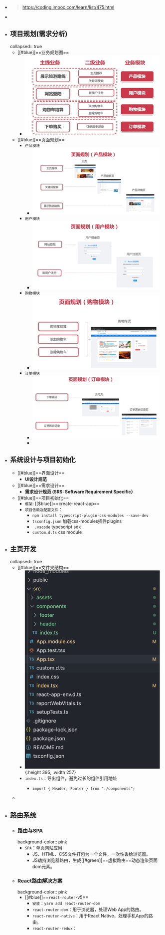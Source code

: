 - > https://coding.imooc.com/learn/list/475.html
-
- ## 项目规划(需求分析)
  collapsed:: true
	- [[#blue]]==业务规划图==
		- ![image.png](../assets/image_1684418859848_0.png)
	- [[#blue]]==页面规划==
		- `产品模块`
			- ![image.png](../assets/image_1684419068793_0.png)
		- `用户模块`
			- ![image.png](../assets/image_1684419257134_0.png)
		- `购物模块`
			- ![image.png](../assets/image_1684419284978_0.png)
		- `订单模块`
			- ![image.png](../assets/image_1684419310605_0.png)
			-
- ## 系统设计与项目初始化
	- [[#blue]]==界面设计==
		- **UI设计规范**
	- [[#blue]]==需求设计==
		- **需求设计规范 (SRS: Software Requirement Specific）**
	- [[#blue]]==项目初始化==
		- `框架`: [[$blue]]==create-react-app==
		- `项目依赖及配置文件`：
			- `npm install typescript-plugin-css-modules --save-dev`
			- `tsconfig.json` 加载css-modules插件plugins
			- ` .vscode` typescript sdk
			- `custom.d.ts` css module
- ## 主页开发
  collapsed:: true
	- [[#blue]]==文件夹结构==
		- ![image.png](../assets/image_1686211132512_0.png){:height 395, :width 257}
		- `index.ts`：导出组件，避免过长的组件引用地址
			- ```
			  import { Header, Footer } from "./components";
			  ```
	-
- ## 路由系统
	- ### 路由与SPA
	  background-color:: pink
		- `SPA`：单页网站应用
			- JS、HTML、CSS文件打包为一个文件，一次性丢给浏览器。
			- JS劫持浏览器路由，生成[[#green]]==虚拟路由==动态渲染页面dom元素。
	- ### React路由解决方案
	  background-color:: pink
		- [[#blue]]==`react-router`-v5==
			- `安装`：`yarn add react-router-dom`
			- `react-router-dom`：用于浏览器，处理Web App的路由。
			- `react-router-native`：用于React Native，处理手机App的路由。
			- `react-router-redux`：